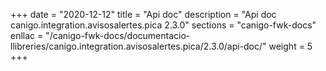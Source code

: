 +++
date        = "2020-12-12"
title       = "Api doc"
description = "Api doc canigo.integration.avisosalertes.pica 2.3.0"
sections    = "canigo-fwk-docs"
enllac		= "/canigo-fwk-docs/documentacio-llibreries/canigo.integration.avisosalertes.pica/2.3.0/api-doc/"
weight		= 5
+++
